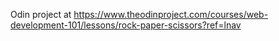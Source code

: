 Odin project at https://www.theodinproject.com/courses/web-development-101/lessons/rock-paper-scissors?ref=lnav